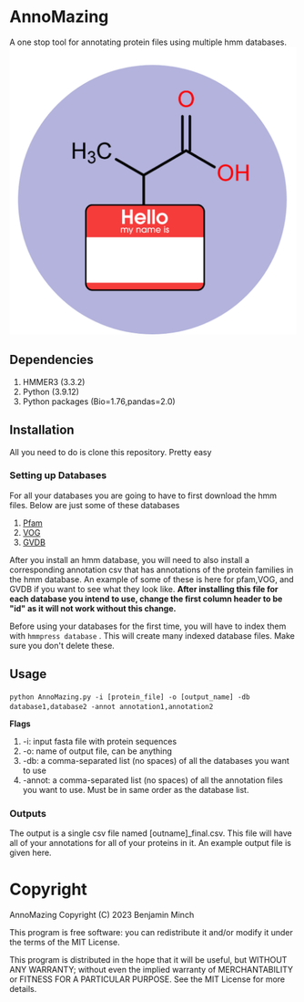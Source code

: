 # AnnoMazing
A one stop tool for annotating protein files using multiple hmm databases.
![alt text](https://github.com/BenMinch/AnnoMazing/blob/main/images/AnnoMazing.png)
## Dependencies
1. HMMER3 (3.3.2)
2. Python (3.9.12)
3. Python packages (Bio=1.76,pandas=2.0)

## Installation
All you need to do is clone this repository. Pretty easy

### Setting up Databases
For all your databases you are going to have to first download the hmm files. Below are just some of these databases
1. [Pfam](https://www.ebi.ac.uk/interpro/download/Pfam/)
2. [VOG](https://vogdb.org/download)
3. [GVDB](https://faylward.github.io/GVDB/)

After you install an hmm database, you will need to also install a corresponding annotation csv that has annotations of the protein families in the hmm database. An example of some of these is here for pfam,VOG, and GVDB if you want to see what they look like. **After installing this file for each database you intend to use, change the first column header to be "id" as it will not work without this change.**

Before using your databases for the first time, you will have to index them with `hmmpress database` . This will create many indexed database files. Make sure you don't delete these.

## Usage

`python AnnoMazing.py -i [protein_file] -o [output_name] -db database1,database2 -annot annotation1,annotation2`

**Flags**
1. -i: input fasta file with protein sequences
2. -o: name of output file, can be anything
3. -db: a comma-separated list (no spaces) of all the databases you want to use
4. -annot: a comma-separated list (no spaces) of all the annotation files you want to use. Must be in same order as the database list.

### Outputs
The output is a single csv file named [outname]_final.csv. This file will have all of your annotations for all of your proteins in it. An example output file is given here. 

# Copyright
AnnoMazing Copyright (C) 2023 Benjamin Minch

This program is free software: you can redistribute it and/or modify it under the terms of the MIT License.

This program is distributed in the hope that it will be useful, but WITHOUT ANY WARRANTY; without even the implied warranty of MERCHANTABILITY or FITNESS FOR A PARTICULAR PURPOSE. See the MIT License for more details.
